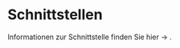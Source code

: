 # Schnittstellen

Informationen zur Schnittstelle finden Sie hier -> [](AdLer-Transfer-File-ATF.md).